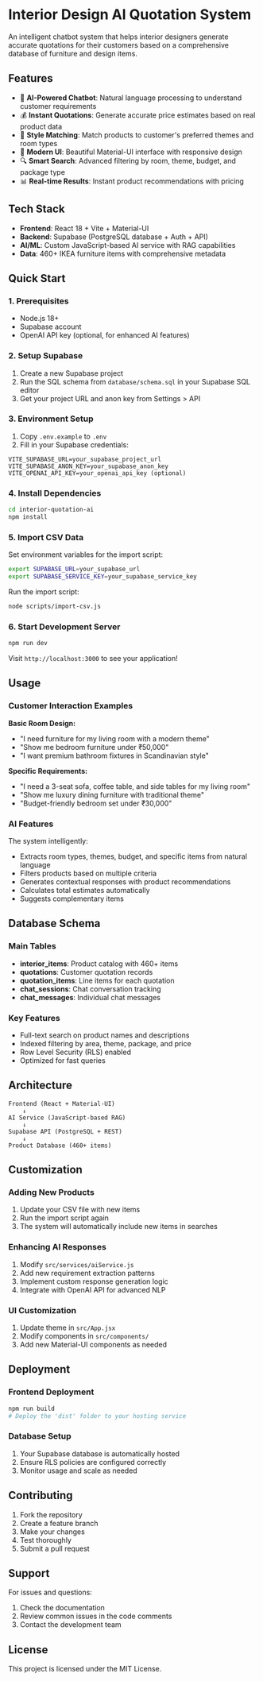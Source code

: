 # Interior Design AI Quotation System

An intelligent chatbot system that helps interior designers generate accurate quotations for their customers based on a comprehensive database of furniture and design items.

## Features

- 🤖 **AI-Powered Chatbot**: Natural language processing to understand customer requirements
- 💰 **Instant Quotations**: Generate accurate price estimates based on real product data
- 🎨 **Style Matching**: Match products to customer's preferred themes and room types
- 📱 **Modern UI**: Beautiful Material-UI interface with responsive design
- 🔍 **Smart Search**: Advanced filtering by room, theme, budget, and package type
- 📊 **Real-time Results**: Instant product recommendations with pricing

## Tech Stack

- **Frontend**: React 18 + Vite + Material-UI
- **Backend**: Supabase (PostgreSQL database + Auth + API)
- **AI/ML**: Custom JavaScript-based AI service with RAG capabilities
- **Data**: 460+ IKEA furniture items with comprehensive metadata

## Quick Start

### 1. Prerequisites

- Node.js 18+ 
- Supabase account
- OpenAI API key (optional, for enhanced AI features)

### 2. Setup Supabase

1. Create a new Supabase project
2. Run the SQL schema from `database/schema.sql` in your Supabase SQL editor
3. Get your project URL and anon key from Settings > API

### 3. Environment Setup

1. Copy `.env.example` to `.env`
2. Fill in your Supabase credentials:
```env
VITE_SUPABASE_URL=your_supabase_project_url
VITE_SUPABASE_ANON_KEY=your_supabase_anon_key
VITE_OPENAI_API_KEY=your_openai_api_key (optional)
```

### 4. Install Dependencies

```bash
cd interior-quotation-ai
npm install
```

### 5. Import CSV Data

Set environment variables for the import script:
```bash
export SUPABASE_URL=your_supabase_url
export SUPABASE_SERVICE_KEY=your_supabase_service_key
```

Run the import script:
```bash
node scripts/import-csv.js
```

### 6. Start Development Server

```bash
npm run dev
```

Visit `http://localhost:3000` to see your application!

## Usage

### Customer Interaction Examples

**Basic Room Design:**
- "I need furniture for my living room with a modern theme"
- "Show me bedroom furniture under ₹50,000"
- "I want premium bathroom fixtures in Scandinavian style"

**Specific Requirements:**
- "I need a 3-seat sofa, coffee table, and side tables for my living room"
- "Show me luxury dining furniture with traditional theme"
- "Budget-friendly bedroom set under ₹30,000"

### AI Features

The system intelligently:
- Extracts room types, themes, budget, and specific items from natural language
- Filters products based on multiple criteria
- Generates contextual responses with product recommendations
- Calculates total estimates automatically
- Suggests complementary items

## Database Schema

### Main Tables

- **interior_items**: Product catalog with 460+ items
- **quotations**: Customer quotation records
- **quotation_items**: Line items for each quotation
- **chat_sessions**: Chat conversation tracking
- **chat_messages**: Individual chat messages

### Key Features

- Full-text search on product names and descriptions
- Indexed filtering by area, theme, package, and price
- Row Level Security (RLS) enabled
- Optimized for fast queries

## Architecture

```
Frontend (React + Material-UI)
    ↓
AI Service (JavaScript-based RAG)
    ↓
Supabase API (PostgreSQL + REST)
    ↓
Product Database (460+ items)
```

## Customization

### Adding New Products

1. Update your CSV file with new items
2. Run the import script again
3. The system will automatically include new items in searches

### Enhancing AI Responses

1. Modify `src/services/aiService.js`
2. Add new requirement extraction patterns
3. Implement custom response generation logic
4. Integrate with OpenAI API for advanced NLP

### UI Customization

1. Update theme in `src/App.jsx`
2. Modify components in `src/components/`
3. Add new Material-UI components as needed

## Deployment

### Frontend Deployment

```bash
npm run build
# Deploy the 'dist' folder to your hosting service
```

### Database Setup

1. Your Supabase database is automatically hosted
2. Ensure RLS policies are configured correctly
3. Monitor usage and scale as needed

## Contributing

1. Fork the repository
2. Create a feature branch
3. Make your changes
4. Test thoroughly
5. Submit a pull request

## Support

For issues and questions:
1. Check the documentation
2. Review common issues in the code comments
3. Contact the development team

## License

This project is licensed under the MIT License.
